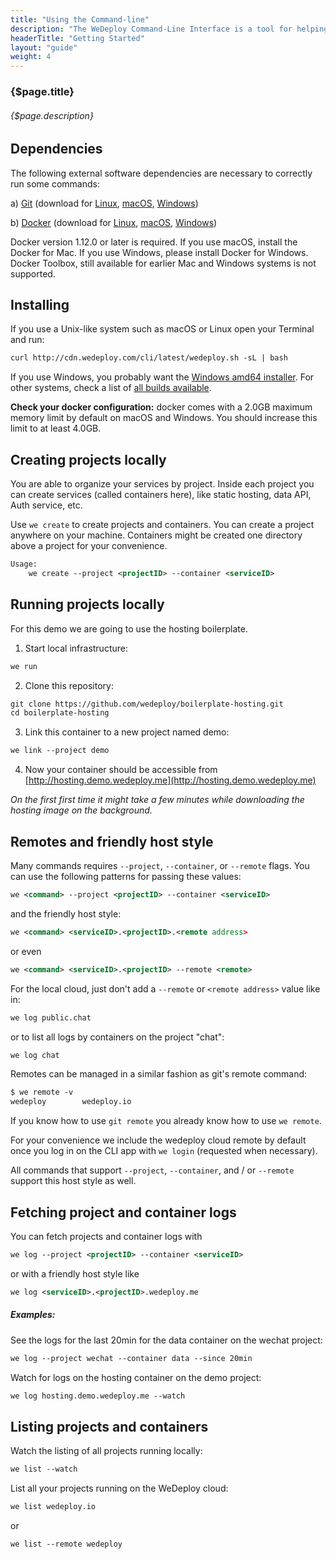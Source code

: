 ```yaml
---
title: "Using the Command-line"
description: "The WeDeploy Command-Line Interface is a tool for helping you to use the WeDeploy platform by providing support to things like creating, managing, and scaling applications."
headerTitle: "Getting Started"
layout: "guide"
weight: 4
---
```


### {$page.title}

###### {$page.description}

<article id="1">

## Dependencies

The following external software dependencies are necessary to correctly run some commands:

a) [Git](https://git-scm.com/) (download for [Linux](https://git-scm.com/download/linux), [macOS](https://git-scm.com/download/mac), [Windows](https://git-scm.com/download/win))

b) [Docker](https://www.docker.com/) (download for [Linux](https://docs.docker.com/engine/installation/linux/), [macOS](https://download.docker.com/mac/stable/Docker.dmg), [Windows](https://download.docker.com/win/stable/InstallDocker.msi))

Docker version 1.12.0 or later is required. If you use macOS, install the Docker for Mac. If you use Windows, please install Docker for Windows. Docker Toolbox, still available for earlier Mac and Windows systems is not supported.

</article>

<article id="2">

## Installing

If you use a Unix-like system such as macOS or Linux open your Terminal and run:

```xml
curl http://cdn.wedeploy.com/cli/latest/wedeploy.sh -sL | bash
```

If you use Windows, you probably want the [Windows amd64 installer](https://bin.equinox.io/c/8WGbGy94JXa/cli-stable-windows-amd64.msi). For other systems, check a list of [all builds available](https://bin.equinox.io/c/8WGbGy94JXa/cli-stable-windows-amd64.zip).

**Check your docker configuration:** docker comes with a 2.0GB maximum memory limit by default on macOS and Windows. You should increase this limit to at least 4.0GB.

</article>

<article id="3">

## Creating projects locally

You are able to organize your services by project. Inside each project you can create services (called containers here), like static hosting, data API, Auth service, etc.

Use `we create` to create projects and containers. You can create a project anywhere on your machine. Containers might be created one directory above a project for your convenience.

```xml
Usage:
	we create --project <projectID> --container <serviceID>
```

</article>

<article id="4">

## Running projects locally

For this demo we are going to use the hosting boilerplate.

1. Start local infrastructure:

```xml
we run
```

2. Clone this repository:

```xml
git clone https://github.com/wedeploy/boilerplate-hosting.git
cd boilerplate-hosting
```

3. Link this container to a new project named demo:

```xml
we link --project demo
```

4. Now your container should be accessible from [http://hosting.demo.wedeploy.me](http://hosting.demo.wedeploy.me)

*On the first first time it might take a few minutes while downloading the hosting image on the background.*

</article>

<article id="5">

## Remotes and friendly host style
Many commands requires `--project`, `--container`, or `--remote` flags. You can use the following patterns for passing these values:

```xml
we <command> --project <projectID> --container <serviceID>
```

and the friendly host style:

```xml
we <command> <serviceID>.<projectID>.<remote address>
```

or even

```xml
we <command> <serviceID>.<projectID> --remote <remote>
```

For the local cloud, just don't add a `--remote` or `<remote address>` value like in:

```xml
we log public.chat
```

or to list all logs by containers on the project "chat":

```xml
we log chat
```

Remotes can be managed in a similar fashion as git's remote command:

```xml
$ we remote -v
wedeploy       	wedeploy.io
```

If you know how to use `git remote` you already know how to use `we remote`.

For your convenience we include the wedeploy cloud remote by default once you log in on the CLI app with `we login` (requested when necessary).

All commands that support `--project`, `--container`, and / or `--remote` support this host style as well.

</article>

<article id="6">

## Fetching project and container logs

You can fetch projects and container logs with

```xml
we log --project <projectID> --container <serviceID>
```

or with a friendly host style like

```xml
we log <serviceID>.<projectID>.wedeploy.me
```

##### Examples:

See the logs for the last 20min for the data container on the wechat project:

```xml
we log --project wechat --container data --since 20min
```

Watch for logs on the hosting container on the demo project:
```xml
we log hosting.demo.wedeploy.me --watch
```

</article>

<article id="7">

## Listing projects and containers

Watch the listing of all projects running locally:
```xml
we list --watch
```

List all your projects running on the WeDeploy cloud:
```xml
we list wedeploy.io
```

or
```xml
we list --remote wedeploy
```
</article>
